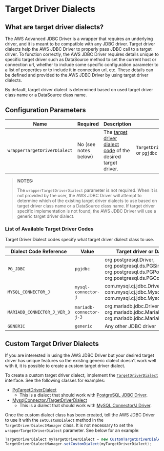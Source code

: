 # Target Driver Dialects

## What are target driver dialects?
The AWS Advanced JDBC Driver is a wrapper that requires an underlying driver, and it is meant to be compatible with any JDBC driver. Target driver dialects help the AWS JDBC Driver to properly pass JDBC call to a target driver. To function correctly, the AWS JDBC Driver requires details unique to specific target driver such as DataSource method to set the current host or connection url, whether to include some specific configuration parameter to a list of properties or to include it in connection url, etc. These details can be defined and provided to the AWS JDBC Driver by using target driver dialects.

By default, target driver dialect is determined based on used target driver class name or a DataSource class name. 

## Configuration Parameters
| Name             | Required             | Description                                                                                                 | Example                                       |
|------------------|----------------------|-------------------------------------------------------------------------------------------------------------|-----------------------------------------------|
| `wrapperTargetDriverDialect` | No (see notes below) | The [target driver dialect code](#list-of-available-target-driver-codes) of the desired target driver. | `TargetDriverDialectCodes.PG_JDBC` or `pgjdbc` |

> **NOTES:**
>
> The `wrapperTargetDriverDialect` parameter is not required. When it is not provided by the user, the AWS JDBC Driver will attempt to determine which of the existing target driver dialects to use based on target driver class name or a DataSource class name. If target driver specific implementation is not found, the AWS JDBC Driver will use a generic target driver dialect.
> 
### List of Available Target Driver Codes
Target Driver Dialect codes specify what target driver dialect class to use. 

| Dialect Code Reference      | Value                   | Target driver or DataSource class names                                                                                                                   |
|-----------------------------|-------------------------|-----------------------------------------------------------------------------------------------------------------------------------------------------------|
| `PG_JDBC`                   | `pgjdbc`                | org.postgresql.Driver,<br>org.postgresql.ds.PGSimpleDataSource,<br>org.postgresql.ds.PGPoolingDataSource,<br>org.postgresql.ds.PGConnectionPoolDataSource |
| `MYSQL_CONNECTOR_J`         | `mysql-connector-j`     | com.mysql.cj.jdbc.Driver,<br>com.mysql.cj.jdbc.MysqlDataSource,<br>com.mysql.cj.jdbc.MysqlConnectionPoolDataSource                                        |
| `MARIADB_CONNECTOR_J_VER_3` | `mariadb-connector-j-3` | org.mariadb.jdbc.Driver (ver. 3+),<br>org.mariadb.jdbc.MariaDbDataSource,<br>org.mariadb.jdbc.MariaDbPoolDataSource                                       |
| `GENERIC`                   | `generic`               | Any other JDBC driver                                                                                                                                     |

## Custom Target Driver Dialects
If you are interested in using the AWS JDBC Driver but your desired target driver has unique features so the existing generic dialect doesn't work well with it, it is possible to create a custom target driver dialect.

To create a custom target driver dialect, implement the [`TargetDriverDialect`](../../wrapper/src/main/java/software/amazon/jdbc/targetdriverdialect/TargetDriverDialect.java) interface. See the following classes for examples:

- [PgTargetDriverDialect](../../wrapper/src/main/java/software/amazon/jdbc/targetdriverdialect/PgTargetDriverDialect.java)
    - This is a dialect that should work with [PostgreSQL JDBC Driver](https://github.com/pgjdbc/pgjdbc).
- [MysqlConnectorJTargetDriverDialect](../../wrapper/src/main/java/software/amazon/jdbc/targetdriverdialect/MysqlConnectorJTargetDriverDialect.java)
    - This is a dialect that should work with [MySQL Connector/J Driver](https://github.com/mysql/mysql-connector-j).

Once the custom dialect class has been created, tell the AWS JDBC Driver to use it with the `setCustomDialect` method in the `TargetDriverDialectManager` class. It is not necessary to set the `wrapperTargetDriverDialect` parameter. See below for an example:

```java
TargetDriverDialect myTargetDriverDialect = new CustomTargetDriverDialect();
TargetDriverDialectManager.setCustomDialect(myTargetDriverDialect);
```
